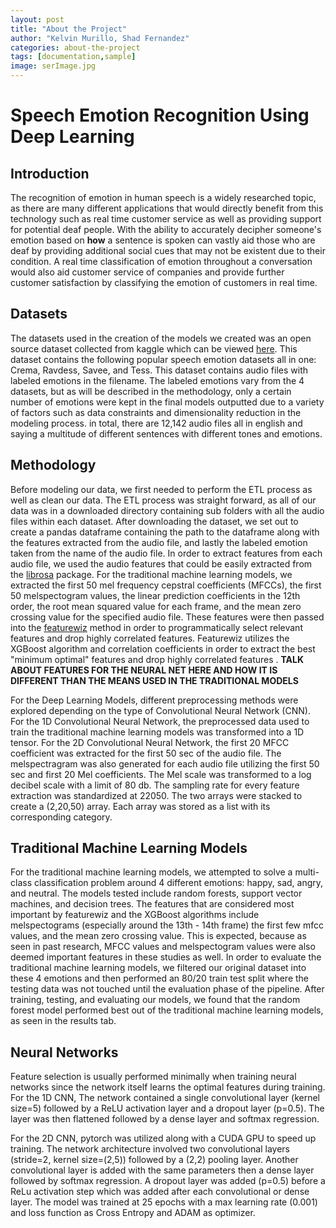 ```yaml
---
layout: post
title: "About the Project"
author: "Kelvin Murillo, Shad Fernandez"
categories: about-the-project
tags: [documentation,sample]
image: serImage.jpg
---
```

# Speech Emotion Recognition Using Deep Learning
## Introduction

The recognition of emotion in human speech is a widely researched topic, as there are many different applications 
that would directly benefit from this technology such as real time customer service as well as providing support for potential 
deaf people. With the ability to accurately decipher someone's emotion based on <b>how</b> a sentence is spoken can vastly 
aid those who are deaf by providing additional social cues that may not be existent due to their condition. A real time 
classification of emotion throughout a conversation would also aid customer service of companies and provide further customer 
satisfaction by classifying the emotion of customers in real time.

## Datasets
The datasets used in the creation of the models we created was an open source dataset collected from kaggle which can be
viewed [here](https://www.kaggle.com/datasets/dmitrybabko/speech-emotion-recognition-en). This dataset contains the following
popular speech emotion datasets all in one: Crema, Ravdess, Savee, and Tess. This dataset contains audio files with labeled
emotions in the filename. The labeled emotions vary from the 4 datasets, but as will be described in the methodology, only 
a certain number of emotions were kept in the final models outputted due to a variety of factors such as data constraints and
dimensionality reduction in the modeling process. in total, there are 12,142 audio files all in english and saying a multitude
of different sentences with different tones and emotions.


## Methodology
Before modeling our data, we first needed to perform the ETL process as well as clean our data. The ETL process
was straight forward, as all of our data was in a downloaded directory containing sub folders with all the audio files
within each dataset. After downloading the dataset, we set out to create a pandas dataframe containing the path to the dataframe
along with the features extracted from the audio file, and lastly the labeled emotion taken from the name of the audio file.
In order to extract features from each audio file, we used the audio features that could be easily extracted from the 
[librosa](https://librosa.org/doc/main/feature.html) package. For the traditional machine learning models, we extracted the first 50 mel
frequency cepstral coefficients (MFCCs), the first 50 melspectogram values, the linear prediction coefficients in the 12th order, 
the root mean squared value for each frame, and the mean zero crossing value for the specified audio file. These features were then
passed into the [featurewiz](https://github.com/AutoViML/featurewiz) method in order to programmatically select relevant features 
and drop highly correlated features. Featurewiz utilizes the XGBoost algorithm and correlation coefficients in order to extract the 
best "minimum optimal" features and drop highly correlated features .
**TALK ABOUT FEATURES FOR THE NEURAL NET HERE AND HOW IT IS DIFFERENT THAN THE MEANS USED IN THE TRADITIONAL MODELS**

For the Deep Learning Models, different preprocessing methods were explored depending on the type of Convolutional Neural Network (CNN).
For the 1D Convolutional Neural Network, the preprocessed data used to train the traditional machine learning models was transformed into a
1D tensor. For the 2D Convolutional Neural Network, the first 20 MFCC coefficient was extracted for the first 50 sec of the audio file.
The melspectragram was also generated for each audio file utilizing the first 50 sec and first 20 Mel coefficients. The Mel scale was transformed 
to a log decibel scale with a limit of 80 db. The sampling rate for every feature extraction was standardized at 22050. The two arrays
were stacked to create a (2,20,50) array. Each array was stored as a list with its corresponding category.

## Traditional Machine Learning Models
For the traditional machine learning models, we attempted to solve a multi-class classification problem around 4 different 
emotions: happy, sad, angry, and neutral. The models tested include random forests, support vector machines, and decision trees.
The features that are considered most important by featurewiz and the XGBoost algorithms include melspectograms (especially around 
the 13th - 14th frame) the first few mfcc values, and the mean zero crossing value. This is expected, because as seen in past research, 
MFCC values and melspectogram values were also deemed important features in these studies as well. In order to evaluate 
the traditional machine learning models, we filtered our original dataset into these 4 emotions and then performed an 
80/20 train test split where the testing data was not touched until the evaluation phase of the pipeline. After training, 
testing, and evaluating our models, we found that the random forest model performed best out of the traditional machine 
learning models, as seen in the results tab.

## Neural Networks
Feature selection is usually performed minimally when training neural networks since the network itself learns the optimal
features during training. For the 1D CNN, The network contained a single convolutional layer (kernel size=5) followed by 
a ReLU activation layer and a dropout layer (p=0.5). The layer was then flattened followed by a dense layer and softmax regression.

For the 2D CNN, pytorch was utilized along with a CUDA GPU to speed up training. The network architecture involved
two convolutional layers (stride=2, kernel size=(2,5)) followed by a (2,2) pooling layer. Another convolutional layer 
is added with the same parameters then a dense layer followed by softmax regression. A dropout layer was added (p=0.5)
before a ReLu activation step which was added after each convolutional or dense layer. The model was trained at 25 epochs
with a max learning rate (0.001) and loss function as Cross Entropy and ADAM as optimizer. 






